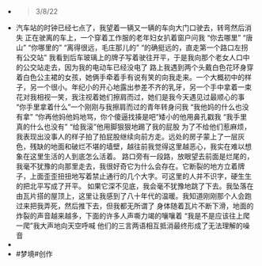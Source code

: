 - > 3/8/22
- 汽车站的时钟已经七点了，我望着一辆又一辆的车向大门口驶去，转弯然后消失
  正在驶离的车上，一个穿着工作服的老年妇女扒着窗户问我
  “你去哪里”
  “唐山”
  “你哪里的”
  “离得很远，毛庄那儿的”
  “的确挺远的，直走第一个路口左拐有公交站”
  我看到后车玻璃上的牌子写着驶往开平，于是我向那个老女人口中的公交站走去，因为我的电动车已经没电了
  路上我遇到两个头戴白色花环身穿着白色公主裙的女孩，她俩手牵着手有说有笑的向我走来。一个大概初中的样子，另一个很小。年纪小的开心地露出参差不齐的乳牙，另一个手中拿着一束花对我相视一笑，我注视着她们擦肩而过，她们是我今天遇见过最顺心的事
  “你手里拿着什么”一个刚刚与我擦肩而过的青年转身问我
  “我他妈的什么也没有拿”
  “你再他妈他妈地骂，你个傻逼找揍是吧”矮小的他用鼻孔戳我
  “我手里真的什么也没有”
  “给我滚”他用脚狠狠地踢了我的屁股
  为了不给他们惹麻烦，我表现出没事人的样子拍了拍屁股继续向前方走。远处的房子蒙上了一层灰色，残缺的地面和破烂不堪的墙壁，越往前我觉得这里越恶心，我实在难以想象在这里生活的人到底怎么活着。
  路口旁有一段路，放眼望去前面是烂尾的，我毫不犹豫的向那里走去，我很好奇它为什么会存在。它断裂的地方立着牌子，上面歪歪扭扭地写着禁止通行的几个大字。可这里的人并不识字，硬生生的把北平写成了开平。
  如果它深不见底，我会毫不犹豫地跳了下去。我坠落在由瓦片搭的屋顶上，这里让我感到了八十年代的温暖。我知道刚刚那个人会跑过来把我弄死，然后推下去，但我都无所谓了
  身体随着瓦片不断下滑，地面的炸裂的声音越来越多，下面的许多人声嘶力竭的嚷嚷着
  “我是不是应该往上爬一爬”我大声地向天空呼喊
  他们的三言两语相互抵消最终形成了无法理解的噪音
-
- #梦境#创作